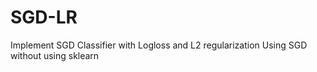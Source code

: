 # SGD-LR
Implement SGD Classifier with Logloss and L2 regularization Using SGD without using sklearn
